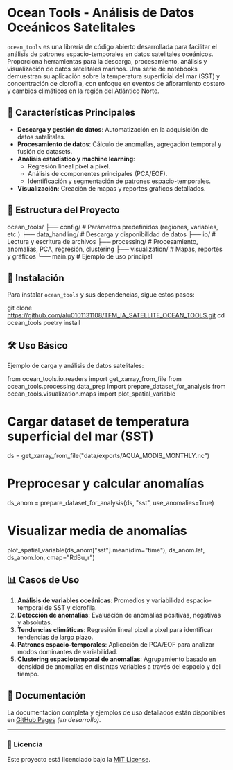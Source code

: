 # Ocean Tools - Análisis de Datos Oceánicos Satelitales

`ocean_tools` es una librería de código abierto desarrollada para facilitar el análisis de patrones espacio-temporales en datos satelitales oceánicos. Proporciona herramientas para la descarga, procesamiento, análisis y visualización de datos satelitales marinos. Una serie de notebooks demuestran su aplicación sobre la temperatura superficial del mar (SST) y concentración de clorofila, con enfoque en eventos de afloramiento costero y cambios climáticos en la región del Atlántico Norte.

## 📌 Características Principales

- **Descarga y gestión de datos**: Automatización en la adquisición de datos satelitales.
- **Procesamiento de datos**: Cálculo de anomalías, agregación temporal y fusión de datasets.
- **Análisis estadístico y machine learning**:
  - Regresión lineal pixel a pixel.
  - Análisis de componentes principales (PCA/EOF).
  - Identificación y segmentación de patrones espacio-temporales.
- **Visualización**: Creación de mapas y reportes gráficos detallados.

## 📂 Estructura del Proyecto

ocean_tools/
├── config/                 # Parámetros predefinidos (regiones, variables, etc.)
├── data_handling/          # Descarga y disponibilidad de datos
├── io/                     # Lectura y escritura de archivos
├── processing/             # Procesamiento, anomalías, PCA, regresión, clustering
├── visualization/          # Mapas, reportes y gráficos
└── main.py                 # Ejemplo de uso principal

## 🚀 Instalación

Para instalar `ocean_tools` y sus dependencias, sigue estos pasos:

git clone https://github.com/alu0101131108/TFM_IA_SATELLITE_OCEAN_TOOLS.git
cd ocean_tools
poetry install

## 🛠 Uso Básico

Ejemplo de carga y análisis de datos satelitales:

from ocean_tools.io.readers import get_xarray_from_file
from ocean_tools.processing.data_prep import prepare_dataset_for_analysis
from ocean_tools.visualization.maps import plot_spatial_variable

# Cargar dataset de temperatura superficial del mar (SST)
ds = get_xarray_from_file("data/exports/AQUA_MODIS_MONTHLY.nc")

# Preprocesar y calcular anomalías
ds_anom = prepare_dataset_for_analysis(ds, "sst", use_anomalies=True)

# Visualizar media de anomalías
plot_spatial_variable(ds_anom["sst"].mean(dim="time"), ds_anom.lat, ds_anom.lon, cmap="RdBu_r")

## 📊 Casos de Uso

1. **Análisis de variables oceánicas**: Promedios y variabilidad espacio-temporal de SST y clorofila.
2. **Detección de anomalías**: Evaluación de anomalías positivas, negativas y absolutas.
3. **Tendencias climáticas**: Regresión lineal pixel a pixel para identificar tendencias de largo plazo.
4. **Patrones espacio-temporales**: Aplicación de PCA/EOF para analizar modos dominantes de variabilidad.
5. **Clustering espaciotemporal de anomalías**: Agrupamiento basado en densidad de anomalías en distintas variables a través del espacio y del tiempo.

## 📄 Documentación

La documentación completa y ejemplos de uso detallados están disponibles en [GitHub Pages](https://usuario.github.io/ocean_tools) _(en desarrollo)_.

---

### 📜 Licencia

Este proyecto está licenciado bajo la [MIT License](LICENSE).